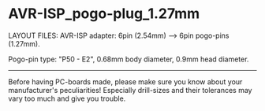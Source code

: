 
AVR-ISP_pogo-plug_1.27mm
========================

LAYOUT FILES: AVR-ISP adapter: 6pin (2.54mm) --> 6pin pogo-pins (1.27mm). 

Pogo-pin type: "P50 - E2", 0.68mm body diameter, 0.9mm head diameter.


---

Before having PC-boards made, please make sure you know about your manufacturer's peculiarities!
Especially drill-sizes and their tolerances may vary too much and give you trouble.

